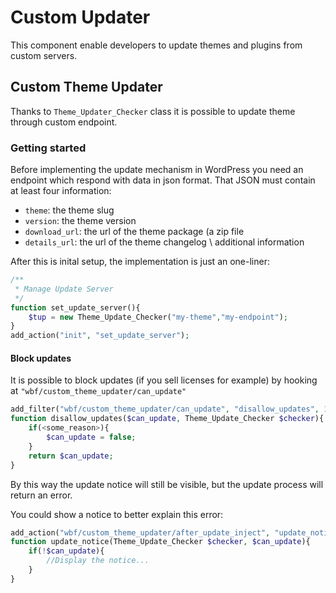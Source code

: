 # Custom Updater
This component enable developers to update themes and plugins from custom servers.

## Custom Theme Updater

Thanks to `Theme_Updater_Checker` class it is possible to update theme through custom endpoint.

### Getting started

Before implementing the update mechanism in WordPress you need an endpoint which respond with data in json format. That JSON must contain at least four information:

- `theme`: the theme slug
- `version`: the theme version
- `download_url`: the url of the theme package (a zip file
- `details_url`: the url of the theme changelog \ additional information

After this is inital setup, the implementation is just an one-liner:

```php
/**
 * Manage Update Server
 */
function set_update_server(){
	$tup = new Theme_Update_Checker("my-theme","my-endpoint");
}
add_action("init", "set_update_server");
```

#### Block updates

It is possible to block updates (if you sell licenses for example) by hooking at `"wbf/custom_theme_updater/can_update"`

```php
add_filter("wbf/custom_theme_updater/can_update", "disallow_updates", 10, 2);
function disallow_updates($can_update, Theme_Update_Checker $checker){
    if(<some_reason>){
        $can_update = false;
    }
    return $can_update;
}
```

By this way the update notice will still be visible, but the update process will return an error.

You could show a notice to better explain this error:

```php
add_action("wbf/custom_theme_updater/after_update_inject", "update_notice"], 10, 2);
function update_notice(Theme_Update_Checker $checker, $can_update){
    if(!$can_update){
        //Display the notice...
    }
}
```

